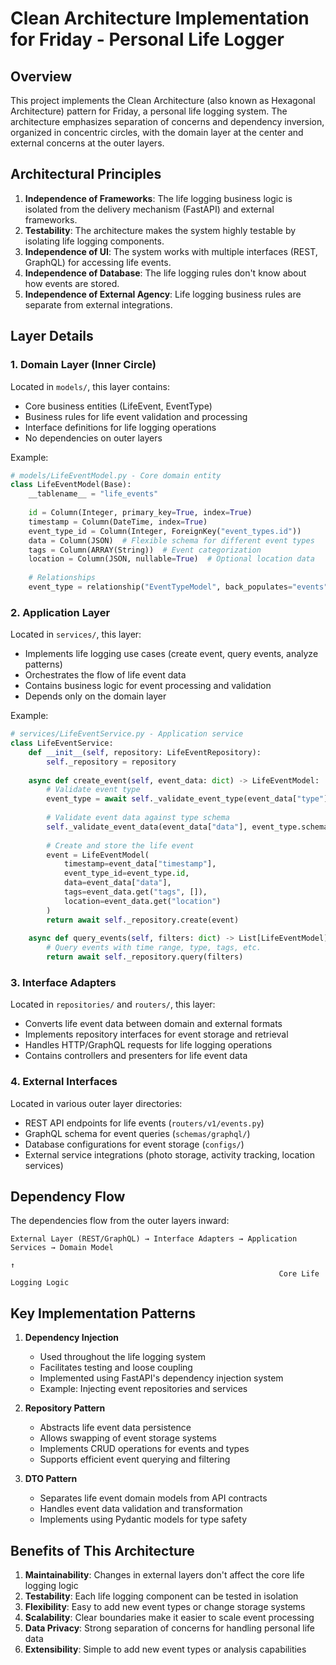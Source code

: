 # Clean Architecture Implementation for Friday - Personal Life Logger

## Overview

This project implements the Clean Architecture (also known as Hexagonal Architecture) pattern for Friday, a personal life logging system. The architecture emphasizes separation of concerns and dependency inversion, organized in concentric circles, with the domain layer at the center and external concerns at the outer layers.

## Architectural Principles

1. **Independence of Frameworks**: The life logging business logic is isolated from the delivery mechanism (FastAPI) and external frameworks.
2. **Testability**: The architecture makes the system highly testable by isolating life logging components.
3. **Independence of UI**: The system works with multiple interfaces (REST, GraphQL) for accessing life events.
4. **Independence of Database**: The life logging rules don't know about how events are stored.
5. **Independence of External Agency**: Life logging business rules are separate from external integrations.

## Layer Details

### 1. Domain Layer (Inner Circle)

Located in `models/`, this layer contains:
- Core business entities (LifeEvent, EventType)
- Business rules for life event validation and processing
- Interface definitions for life logging operations
- No dependencies on outer layers

Example:
```python
# models/LifeEventModel.py - Core domain entity
class LifeEventModel(Base):
    __tablename__ = "life_events"
    
    id = Column(Integer, primary_key=True, index=True)
    timestamp = Column(DateTime, index=True)
    event_type_id = Column(Integer, ForeignKey("event_types.id"))
    data = Column(JSON)  # Flexible schema for different event types
    tags = Column(ARRAY(String))  # Event categorization
    location = Column(JSON, nullable=True)  # Optional location data
    
    # Relationships
    event_type = relationship("EventTypeModel", back_populates="events")
```

### 2. Application Layer

Located in `services/`, this layer:
- Implements life logging use cases (create event, query events, analyze patterns)
- Orchestrates the flow of life event data
- Contains business logic for event processing and validation
- Depends only on the domain layer

Example:
```python
# services/LifeEventService.py - Application service
class LifeEventService:
    def __init__(self, repository: LifeEventRepository):
        self._repository = repository
    
    async def create_event(self, event_data: dict) -> LifeEventModel:
        # Validate event type
        event_type = await self._validate_event_type(event_data["type"])
        
        # Validate event data against type schema
        self._validate_event_data(event_data["data"], event_type.schema)
        
        # Create and store the life event
        event = LifeEventModel(
            timestamp=event_data["timestamp"],
            event_type_id=event_type.id,
            data=event_data["data"],
            tags=event_data.get("tags", []),
            location=event_data.get("location")
        )
        return await self._repository.create(event)
    
    async def query_events(self, filters: dict) -> List[LifeEventModel]:
        # Query events with time range, type, tags, etc.
        return await self._repository.query(filters)
```

### 3. Interface Adapters

Located in `repositories/` and `routers/`, this layer:
- Converts life event data between domain and external formats
- Implements repository interfaces for event storage and retrieval
- Handles HTTP/GraphQL requests for life logging operations
- Contains controllers and presenters for life event data

### 4. External Interfaces

Located in various outer layer directories:
- REST API endpoints for life events (`routers/v1/events.py`)
- GraphQL schema for event queries (`schemas/graphql/`)
- Database configurations for event storage (`configs/`)
- External service integrations (photo storage, activity tracking, location services)

## Dependency Flow

The dependencies flow from the outer layers inward:
```
External Layer (REST/GraphQL) → Interface Adapters → Application Services → Domain Model
                                                                       ↑
                                                            Core Life Logging Logic
```

## Key Implementation Patterns

1. **Dependency Injection**
   - Used throughout the life logging system
   - Facilitates testing and loose coupling
   - Implemented using FastAPI's dependency injection system
   - Example: Injecting event repositories and services

2. **Repository Pattern**
   - Abstracts life event data persistence
   - Allows swapping of event storage systems
   - Implements CRUD operations for events and types
   - Supports efficient event querying and filtering

3. **DTO Pattern**
   - Separates life event domain models from API contracts
   - Handles event data validation and transformation
   - Implements using Pydantic models for type safety

## Benefits of This Architecture

1. **Maintainability**: Changes in external layers don't affect the core life logging logic
2. **Testability**: Each life logging component can be tested in isolation
3. **Flexibility**: Easy to add new event types or change storage systems
4. **Scalability**: Clear boundaries make it easier to scale event processing
5. **Data Privacy**: Strong separation of concerns for handling personal life data
6. **Extensibility**: Simple to add new event types or analysis capabilities